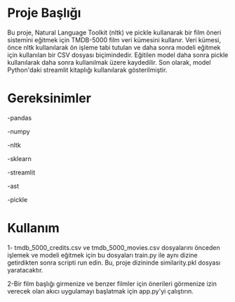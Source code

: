 
# Proje Başlığı

Bu proje, Natural Language Toolkit (nltk) ve pickle kullanarak bir film öneri sistemini eğitmek için TMDB-5000 film veri kümesini kullanır. Veri kümesi, önce nltk kullanılarak ön işleme tabi tutulan ve daha sonra modeli eğitmek için kullanılan bir CSV dosyası biçimindedir. Eğitilen model daha sonra pickle kullanılarak daha sonra kullanılmak üzere kaydedilir. Son olarak, model Python'daki streamlit kitaplığı kullanılarak gösterilmiştir.


# Gereksinimler

-pandas

-numpy

-nltk

-sklearn

-streamlit

-ast

-pickle


# Kullanım


1- tmdb_5000_credits.csv ve tmdb_5000_movies.csv dosyalarını önceden işlemek ve modeli eğitmek için bu dosyaları train.py ile aynı dizine getirdikten sonra scripti run edin. Bu, proje dizininde similarity.pkl dosyası yaratacaktır.

2-Bir film başlığı girmenize ve benzer filmler için önerileri görmenize izin verecek olan akıcı uygulamayı başlatmak için app.py'yi çalıştırın.


